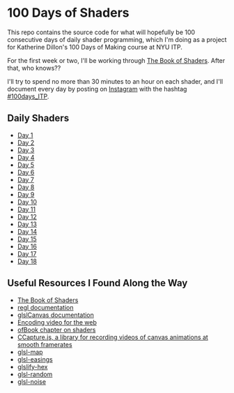 # 100 Days of Shaders

This repo contains the source code for what will hopefully be 100 consecutive days of daily shader programming, which I'm doing as a project for Katherine Dillon's 100 Days of Making course at NYU ITP.

For the first week or two, I'll be working through [The Book of Shaders](https://thebookofshaders.com). After that, who knows??

I'll try to spend no more than 30 minutes to an hour on each shader, and I'll document every day by posting on [Instagram](https://www.instagram.com/orenorenorenoren/) with the hashtag [#100days_ITP](https://www.instagram.com/explore/tags/100days_ITP/).

## Daily Shaders

- [Day 1](https://www.instagram.com/p/BdbAsUiHM1X)
- [Day 2](https://www.instagram.com/p/BdeNrg6nauo)
- [Day 3](https://www.instagram.com/p/BdgIr8eHERt)
- [Day 4](https://www.instagram.com/p/Bdi2VgpHx88)
- [Day 5](https://www.instagram.com/p/BdlA_qIHGUw)
- [Day 6](https://www.instagram.com/p/BdoACFvH9yu)
- [Day 7](https://www.instagram.com/p/BdrHZS_nMWE)
- [Day 8](https://www.instagram.com/p/Bds59dqnHBr)
- [Day 9](https://www.instagram.com/p/BdvYYPpHL94)
- [Day 10](https://www.instagram.com/p/BdxwpNvnmlT)
- [Day 11](https://www.instagram.com/p/Bd0RlS5HTid)
- [Day 12](https://www.instagram.com/p/Bd3LPHkHT9e)
- [Day 13](https://www.instagram.com/p/Bd511V6HHJc)
- [Day 14](https://www.instagram.com/p/Bd8TKh2HIyP)
- [Day 15](https://www.instagram.com/p/Bd-WyeKnCaK)
- [Day 16](https://www.instagram.com/p/BeBPyHtH7zt)
- [Day 17](https://www.instagram.com/p/BeEV478H2AW)
- [Day 18](https://www.instagram.com/p/BeHkWMSHdQH)

## Useful Resources I Found Along the Way

- [The Book of Shaders](https://thebookofshaders.com)
- [regl documentation](http://regl.party/api)
- [glslCanvas documentation](https://github.com/patriciogonzalezvivo/glslCanvas)
- [Encoding video for the web](https://gist.github.com/Vestride/278e13915894821e1d6f)
- [ofBook chapter on shaders](http://openframeworks.cc/ofBook/chapters/shaders.html)
- [CCapture.js, a library for recording videos of canvas animations at smooth framerates](https://github.com/spite/ccapture.js/)
- [glsl-map](https://github.com/msfeldstein/glsl-map)
- [glsl-easings](https://github.com/glslify/glsl-easings)
- [glslify-hex](https://github.com/glslify/glslify-hex)
- [glsl-random](https://github.com/mattdesl/glsl-random)
- [glsl-noise](https://github.com/hughsk/glsl-noise)
